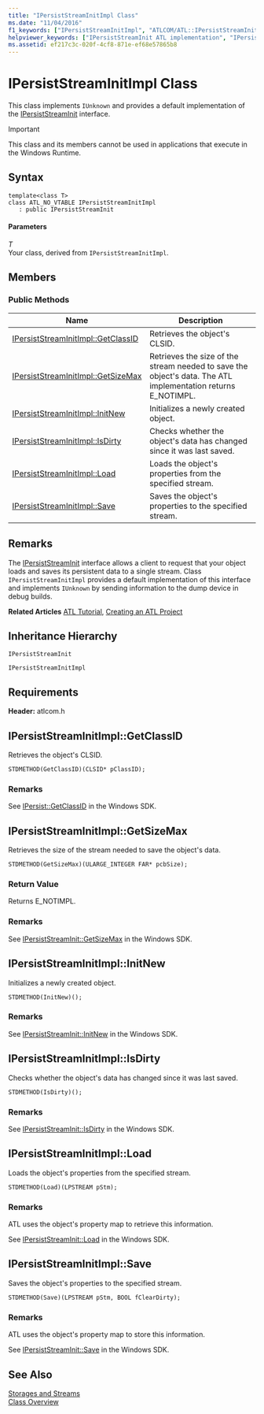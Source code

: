 ```yaml
---
title: "IPersistStreamInitImpl Class"
ms.date: "11/04/2016"
f1_keywords: ["IPersistStreamInitImpl", "ATLCOM/ATL::IPersistStreamInitImpl", "ATLCOM/ATL::IPersistStreamInitImpl::GetClassID", "ATLCOM/ATL::IPersistStreamInitImpl::GetSizeMax", "ATLCOM/ATL::IPersistStreamInitImpl::InitNew", "ATLCOM/ATL::IPersistStreamInitImpl::IsDirty", "ATLCOM/ATL::IPersistStreamInitImpl::Load", "ATLCOM/ATL::IPersistStreamInitImpl::Save"]
helpviewer_keywords: ["IPersistStreamInit ATL implementation", "IPersistStreamInitImpl class", "streams, ATL"]
ms.assetid: ef217c3c-020f-4cf8-871e-ef68e57865b8
---
```

# IPersistStreamInitImpl Class

This class implements `IUnknown` and provides a default implementation of the [IPersistStreamInit](/windows/desktop/api/ocidl/nn-ocidl-ipersiststreaminit) interface.

> [!IMPORTANT]
>  This class and its members cannot be used in applications that execute in the Windows Runtime.

## Syntax

```
template<class T>
class ATL_NO_VTABLE IPersistStreamInitImpl
   : public IPersistStreamInit
```

#### Parameters

*T*<br/>
Your class, derived from `IPersistStreamInitImpl`.

## Members

### Public Methods

|Name|Description|
|----------|-----------------|
|[IPersistStreamInitImpl::GetClassID](#getclassid)|Retrieves the object's CLSID.|
|[IPersistStreamInitImpl::GetSizeMax](#getsizemax)|Retrieves the size of the stream needed to save the object's data. The ATL implementation returns E_NOTIMPL.|
|[IPersistStreamInitImpl::InitNew](#initnew)|Initializes a newly created object.|
|[IPersistStreamInitImpl::IsDirty](#isdirty)|Checks whether the object's data has changed since it was last saved.|
|[IPersistStreamInitImpl::Load](#load)|Loads the object's properties from the specified stream.|
|[IPersistStreamInitImpl::Save](#save)|Saves the object's properties to the specified stream.|

## Remarks

The [IPersistStreamInit](/windows/desktop/api/ocidl/nn-ocidl-ipersiststreaminit) interface allows a client to request that your object loads and saves its persistent data to a single stream. Class `IPersistStreamInitImpl` provides a default implementation of this interface and implements `IUnknown` by sending information to the dump device in debug builds.

**Related Articles** [ATL Tutorial](../../atl/active-template-library-atl-tutorial.md), [Creating an ATL Project](../../atl/reference/creating-an-atl-project.md)

## Inheritance Hierarchy

`IPersistStreamInit`

`IPersistStreamInitImpl`

## Requirements

**Header:** atlcom.h

##  <a name="getclassid"></a>  IPersistStreamInitImpl::GetClassID

Retrieves the object's CLSID.

```
STDMETHOD(GetClassID)(CLSID* pClassID);
```

### Remarks

See [IPersist::GetClassID](/windows/desktop/api/objidl/nf-objidl-ipersist-getclassid) in the Windows SDK.

##  <a name="getsizemax"></a>  IPersistStreamInitImpl::GetSizeMax

Retrieves the size of the stream needed to save the object's data.

```
STDMETHOD(GetSizeMax)(ULARGE_INTEGER FAR* pcbSize);
```

### Return Value

Returns E_NOTIMPL.

### Remarks

See [IPersistStreamInit::GetSizeMax](/windows/desktop/api/ocidl/nf-ocidl-ipersiststreaminit-getsizemax) in the Windows SDK.

##  <a name="initnew"></a>  IPersistStreamInitImpl::InitNew

Initializes a newly created object.

```
STDMETHOD(InitNew)();
```

### Remarks

See [IPersistStreamInit::InitNew](/windows/desktop/api/ocidl/nf-ocidl-ipersiststreaminit-initnew) in the Windows SDK.

##  <a name="isdirty"></a>  IPersistStreamInitImpl::IsDirty

Checks whether the object's data has changed since it was last saved.

```
STDMETHOD(IsDirty)();
```

### Remarks

See [IPersistStreamInit::IsDirty](/windows/desktop/api/ocidl/nf-ocidl-ipersiststreaminit-isdirty) in the Windows SDK.

##  <a name="load"></a>  IPersistStreamInitImpl::Load

Loads the object's properties from the specified stream.

```
STDMETHOD(Load)(LPSTREAM pStm);
```

### Remarks

ATL uses the object's property map to retrieve this information.

See [IPersistStreamInit::Load](/windows/desktop/api/ocidl/nf-ocidl-ipersiststreaminit-load) in the Windows SDK.

##  <a name="save"></a>  IPersistStreamInitImpl::Save

Saves the object's properties to the specified stream.

```
STDMETHOD(Save)(LPSTREAM pStm, BOOL fClearDirty);
```

### Remarks

ATL uses the object's property map to store this information.

See [IPersistStreamInit::Save](/windows/desktop/api/ocidl/nf-ocidl-ipersiststreaminit-save) in the Windows SDK.

## See Also

[Storages and Streams](/windows/desktop/Stg/storages-and-streams)<br/>
[Class Overview](../../atl/atl-class-overview.md)
